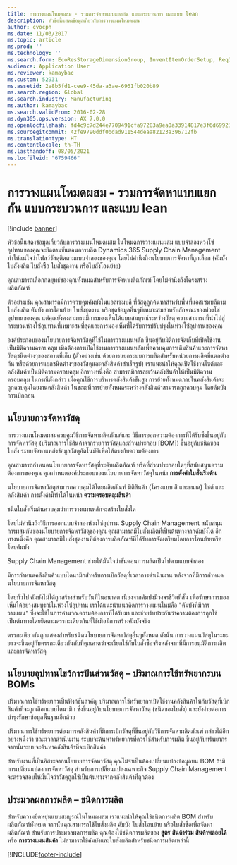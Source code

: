 ```yaml
---
title: การวางแผนโหมดผสม - รวมการจัดหาแบบแยกกัน แบบกระบวนการ และแบบ lean
description: หัวข้อนี้แสดงข้อมูลเกี่ยวกับการวางแผนโหมดผสม
author: cvocph
ms.date: 11/03/2017
ms.topic: article
ms.prod: ''
ms.technology: ''
ms.search.form: EcoResStorageDimensionGroup, InventItemOrderSetup, ReqItemTable
audience: Application User
ms.reviewer: kamaybac
ms.custom: 52931
ms.assetid: 2e8b5fd1-cee9-45da-a3ae-6961fb020b89
ms.search.region: Global
ms.search.industry: Manufacturing
ms.author: kamaybac
ms.search.validFrom: 2016-02-28
ms.dyn365.ops.version: AX 7.0.0
ms.openlocfilehash: fd4c9c7d244e7709491cfa97283a9ea0a33914817e3f6d69923d4910796f276d
ms.sourcegitcommit: 42fe9790ddf0bdad911544deaa82123a396712fb
ms.translationtype: HT
ms.contentlocale: th-TH
ms.lasthandoff: 08/05/2021
ms.locfileid: "6759466"
---
```

# <a name="mixed-mode-planning---combine-discrete-process-and-lean-sourcing"></a>การวางแผนโหมดผสม - รวมการจัดหาแบบแยกกัน แบบกระบวนการ และแบบ lean

[!include [banner](../includes/banner.md)]

หัวข้อนี้แสดงข้อมูลเกี่ยวกับการวางแผนโหมดผสม ในโหมดการวางแผนผสม แบบจำลองห่วงโซ่อุปทานของคุณจะยึดตามขั้นตอนการผลิต Dynamics 365 Supply Chain Management ทำให้แน่ใจว่าโฟลว์วัสดุติดตามแบบจำลองของคุณ โดยไม่คำนึงถึงนโยบายการจัดหาที่ถูกเลือก (คัมบัง ใบสั่งผลิต ใบสั่งซื้อ ใบสั่งชุดงาน หรือใบสั่งโอนย้าย) 

คุณสามารถเลือกกลยุทธ์ของคุณทั้งหมดสำหรับการจัดหาผลิตภัณฑ์ โดยไม่คำนึงถึงโครงสร้างผลิตภัณฑ์  

ตัวอย่างเช่น คุณสามารถมีการควบคุมคัมบังในแอสเซมบลี ที่วัสดุถูกค้นหาสำหรับพื้นที่แอสเซมบลีตามใบสั่งผลิต คัมบัง การโอนย้าย ใบสั่งชุดงาน หรือชุดข้อมูลอื่นๆที่เหมาะสมสำหรับลักษณะของห่วงโซ่อุปทานของคุณ แต่คุณยังคงสามารถมีการมองเห็นได้แบบสมบูรณ์ระหว่างวัสดุ ความสามารถนี้นำไปสู่กระบวนห่วงโซ่อุปทานที่เหมาะสมที่สุดและการมองเห็นที่ได้รับการปรับปรุงในห่วงโซ่อุปทานของคุณ  

องค์ประกอบของนโยบายการจัดหาวัสดุที่ใช้ในการวางแผนหลัก ขึ้นอยู่กับมิติการจัดเก็บที่เปิดใช้งานเป็นมิติความครอบคลุม เมื่อต้องการเปิดใช้งานการวางแผนหลักเพื่อควบคุมการเติมสินค้าและการจัดหาวัสดุชนิดต่างๆของสถานที่เก็บ (ตัวอย่างเช่น ด้วยการแยกระบบการผลิตสำหรับหน่วยการผลิตที่แตกต่างกัน หรือด้วยการแยกชนิดต่างๆของวัสดุและคลังสินค้าสำเร็จรูป) เราแนะนำให้คุณเปิดใช้งานไซต์และคลังสินค้าเป็นมิติความครอบคลุม อีกทางหนึ่งคือ สามารถมีการละเว้นคลังสินค้าให้เป็นมิติความครอบคลุม ในกรณีดังกล่าว เมื่อคุณใช้การบริหารคลังสินค้าขั้นสูง การย้ายทั้งหมดภายในคลังสินค้าจะถูกควบคุมโดยงานคลังสินค้า ในขณะที่การย้ายทั้งหมดระหว่างคลังสินค้าสามารถถูกควบคุม โดยคัมบังการเบิกถอน

## <a name="supply-policies"></a>นโยบายการจัดหาวัสดุ
การวางแผนโหมดผสมควบคุมวิธีการจัดหาผลิตภัณฑ์และ วิธีการออกความต้องการที่ได้รับซึ่งขึ้นอยู่กับการจัดหาวัสดุ (ปริมาณการใช้สินค้าจากรายการวัสดุและส่วนประกอบ \[BOM\]) ขึ้นอยู่กับชนิดของใบสั่ง ระบบจัดหาแหล่งข้อมูลวัสดุอัตโนมัติเพื่อให้ตรงกับความต้องการ  

คุณสามารถกำหนดนโยบายการจัดหาวัสดุที่ระดับผลิตภัณฑ์ หรือที่ส่วนประกอบใดๆที่สนับสนุนความต้องการของคุณ คุณกำหนดองค์ประกอบของนโยบายการจัดหาวัสดุในหน้า **การตั้งค่าใบสั่งเริ่มต้น**  

นโยบายการจัดหาวัสดุสามารถควบคุมได้โดยผลิตภัณฑ์ มิติสินค้า (โครงแบบ สี และขนาด) ไซต์ และคลังสินค้า การตั้งค่านี้ทำได้ในหน้า **ความครอบคลุมสินค้า**  

ชนิดใบสั่งเริ่มต้นควบคุมว่าการวางแผนหลักจะสร้างใบสั่งใด  

โดยไม่คำนึงถึงวิธีการออกแบบจำลองห่วงโซ่อุปทาน Supply Chain Management สนับสนุนการผสมกันของนโยบายการจัดหาวัสดุของคุณ คุณสามารถมีใบสั่งผลิตที่เป็นต้นทางจากคัมบังได้ อีกทางหนึ่งคือ คุณสามารถมีใบสั่งชุดงานที่ต้องการผลิตภัณฑ์ที่ได้รับการจัดเตรียมโดยการโอนย้ายหรือโดยคัมบัง  

Supply Chain Management ช่วยให้มั่นใจว่าขั้นตอนการผลิตเป็นไปตามแบบจำลอง  

มีการกำหนดคลังสินค้าแบบไดนามิกสำหรับการเบิกวัสดุที่เวลาการดำเนินงาน หลังจากที่มีการกำหนดนโยบายการจัดหาวัสดุ  

โดยทั่วไป คัมบังไม่ได้ถูกสร้างสำหรับวันที่ในอนาคต เนื่องจากคัมบังมีวงจรชีวิตที่สั้น เพื่อรักษาการมองเห็นได้อย่างสมบูรณ์ในห่วงโซ่อุปทาน เราได้แนะนำแนวคิดการวางแผนใหม่คือ "คัมบังที่มีการวางแผน" ซึ่งจะใช้ในการคำนวณความต้องการที่ได้รับมา และช่วยรับประกันว่าความต้องการถูกใช้เป็นต้นทางโดยยึดตามตรรกะเดียวกันที่ใช้เมื่อมีการสร้างคัมบังจริง  

ตรรกะเดียวกันถูกแสดงสำหรับชนิดนโยบายการจัดหาวัสดุอื่นๆทั้งหมด ดังนั้น การวางแผนวัสดุในระยะยาวจะขึ้นอยู่กับตรรกะเดียวกันกับที่คุณคาดว่าจะเรียกใช้กับใบสั่งซื้อจริงหลังจากที่มีการอนุมัติการผลิตและการจัดหาวัสดุ

## <a name="materials-allocation-cross-supply-policy--resource-consumption-on-boms"></a>นโยบายอุปทานไขว้การปันส่วนวัสดุ – ปริมาณการใช้ทรัพยากรบน BOMs
ปริมาณการใช้ทรัพยากรเป็นฟังก์ชันสำคัญ ปริมาณการใช้ทรัพยากรเปิดใช้งานคลังสินค้าให้กับวัสดุที่เบิกสินค้าที่จะถูกเลือกแบบไดนามิก ซึ่งขึ้นอยู่กับนโยบายการจัดหาวัสดุ (ชนิดของใบสั่ง) และยังง่ายต่อการบำรุงรักษาข้อมูลพื้นฐานอีกด้วย  

ปริมาณการใช้ทรัพยากรต้องการคลังสินค้าที่มีการเบิกวัสดุที่ขึ้นอยู่กับวิธีการจัดหาผลิตภัณฑ์ กล่าวได้อีกอย่างหนึ่งว่า ขณะเวลาดำเนินงาน ระบบจะค้นหาทรัพยากรที่ควรใช้สำหรับการผลิต ขึ้นอยู่กับทรัพยากร จากนั้นระบบจะค้นหาคลังสินค้าที่จะเบิกสินค้า  

สำหรับงานที่เป็นอิสระจากนโยบายการจัดหาวัสดุ คุณไม่จำเป็นต้องเปลี่ยนแปลงข้อมูลบน BOM ถ้ามีการเปลี่ยนแปลงการจัดหาวัสดุ สำหรับการเปลี่ยนแปลงเฉพาะกิจ Supply Chain Management จะตรวจสอบให้มั่นใจว่าวัสดุถูกใช้เป็นต้นทางจากคลังสินค้าที่ถูกต้อง

## <a name="process-manufacturing--the-production-type"></a>ประมวลผลการผลิต – ชนิดการผลิต
สำหรับความยืดหยุ่นแบบสมบูรณ์ในโหมดผสม เราแนะนำให้คุณใช้ชนิดการผลิต BOM สำหรับผลิตภัณฑ์ทั้งหมด จากนั้นคุณสามารถใช้ใบสั่งผลิต คัมบัง ใบสั่งโอนย้าย หรือใบสั่งซื้อเพื่อจัดหาผลิตภัณฑ์ สำหรับการประมวลผลการผลิต คุณต้องใช้ชนิดการผลิตของ **สูตร** **สินค้าร่วม** **สินค้าพลอยได้** หรือ **การวางแผนสินค้า** ไม่สามารถใช้คัมบังและใบสั่งผลิตสำหรับชนิดการผลิตเหล่านี้





[!INCLUDE[footer-include](../../includes/footer-banner.md)]